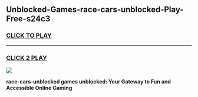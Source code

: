 
## Unblocked-Games-race-cars-unblocked-Play-Free-s24c3
<h3>
<a href="https://premium76.site?title=race-cars-unblocked&ref=10A">CLICK TO PLAY</a></h3>
<hr>

<h3>
<a href="https://premium76.site?title=race-cars-unblocked&ref=10A">CLICK 2 PLAY</a>
  
</h3>

<a href="https://premium76.site?title=race-cars-unblocked&ref=10A"><img src="https://clearcache.store/games.png"></a>


**race-cars-unblocked games unblocked: Your Gateway to Fun and Accessible Online Gaming**

